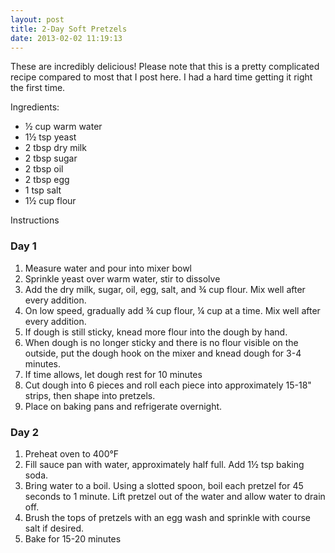 ```yaml
---
layout: post
title: 2-Day Soft Pretzels
date: 2013-02-02 11:19:13
---
```

These are incredibly delicious! Please note that this is a pretty complicated recipe compared to most that I post here. I had a hard time getting it right the first time.

Ingredients:

* ½ cup warm water
* 1½ tsp yeast
* 2 tbsp dry milk
* 2 tbsp sugar
* 2 tbsp oil
* 2 tbsp egg
* 1 tsp salt
* 1½ cup flour

Instructions
### Day 1

1. Measure water and pour into mixer bowl
1. Sprinkle yeast over warm water, stir to dissolve
1. Add the dry milk, sugar, oil, egg, salt, and ¾ cup flour. Mix well after every addition.
1. On low speed, gradually add ¾ cup flour, ¼ cup at a time. Mix well after every addition.
1. If dough is still sticky, knead more flour into the dough by hand.
1. When dough is no longer sticky and there is no flour visible on the outside, put the dough hook on the mixer and knead dough for 3-4 minutes.
1. If time allows, let dough rest for 10 minutes
1. Cut dough into 6 pieces and roll each piece into approximately 15-18" strips, then shape into pretzels.
1. Place on baking pans and refrigerate overnight.

### Day 2

1. Preheat oven to 400°F
1. Fill sauce pan with water, approximately half full. Add 1½ tsp baking soda.
1. Bring water to a boil. Using a slotted spoon, boil each pretzel for 45 seconds to 1 minute. Lift pretzel out of the water and allow water to drain off.
1. Brush the tops of pretzels with an egg wash and sprinkle with course salt if desired.
1. Bake for 15-20 minutes
